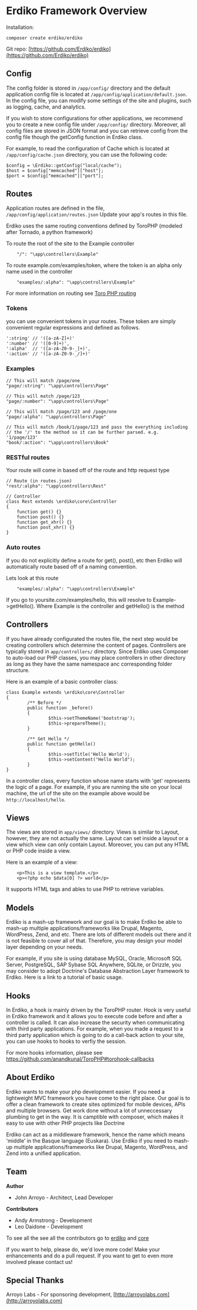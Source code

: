 # Erdiko Framework Overview

Installation:

```
composer create erdiko/erdiko
```

Git repo: [https://github.com/Erdiko/erdiko](https://github.com/Erdiko/erdiko)

## Config

The config folder is stored in `/app/config/` directory and the default application config file is located at `/app/config/application/default.json`.
In the config file, you can modify some settings of the site and plugins, such as logging, cache, and analytics.  

If you wish to store configurations for other applications, we recommend you to create a new config file under `/app/config/` directory. Moreover, all config files are stored in JSON format and you can retrieve config from the config file though the getConfig function in Erdiko class.  

For example, to read the configuration of Cache which is located at `/app/config/cache.json` directory, you can use the following code:

```
$config = \Erdiko::getConfig("local/cache");
$host = $config["memcached"]["host"];				
$port = $config["memcached"]["port"];
```

## Routes

Application routes are defined in the file, `/app/config/application/routes.json`
Update your app's routes in this file.

Erdiko uses the same routing conventions defined by ToroPHP (modeled after Tornado, a python framework)

To route the root of the site to the Example controller

		"/": "\app\controllers\Example"

To route example.com/examples/token, where the token is an alpha only name used in the controller

		"examples/:alpha": "\app\controllers\Example"

For more information on routing see [Toro PHP routing](https://github.com/anandkunal/ToroPHP#routing-basics)

### Tokens

you can use convenient tokens in your routes.  These token are simply convenient regular expressions and defined as follows.

```
':string' // '([a-zA-Z]+)'
':number' // '([0-9]+)',
':alpha'  // '([a-zA-Z0-9-_]+)',
':action' // '([a-zA-Z0-9-_/]+)'
```

### Examples

```
// This will match /page/one
"page/:string": "\app\controllers\Page"

// This will match /page/123
"page/:number": "\app\controllers\Page"

// This will match /page/123 and /page/one
"page/:alpha": "\app\controllers\Page"

// This will match /book/1/page/123 and pass the everything including
// the '/' to the method so it can be further parsed. e.g. '1/page/123'
"book/:action": "\app\controllers\Book"
```

### RESTful routes

Your route will come in based off of the route and http request type

```
// Route (in routes.json)
"rest/:alpha": "\app\controllers\Rest"

// Controller
class Rest extends \erdiko\core\Controller
{
    function get() {}
    function post() {}
    function get_xhr() {}
    function post_xhr() {}
}
```

### Auto routes

If you do not explicitly define a route for get(), post(), etc then Erdiko will automatically route based off of a naming convention.

Lets look at this route

		"examples/:alpha": "\app\controllers\Example"

If you go to yoursite.com/examples/hello, this will resolve to Example->getHello().  Where Example is the controller and getHello() is the method

## Controllers

If you have already configurated the routes file, the next step would be creating controllers which determine the content of pages.  Controllers are typically stored in `app/controllers/` directory.  Since Erdiko uses Composer to auto-load our PHP classes, you may place controllers in other directory as long as they have the same namespace anc corresponding folder structure.

Here is an example of a basic controller class:

```
class Example extends \erdiko\core\Controller
{
		/** Before */
		public function _before()
		{
				$this->setThemeName('bootstrap');
				$this->prepareTheme();
		}

		/** Get Hello */
		public function getHello()
		{
				$this->setTitle('Hello World');
				$this->setContent("Hello World");
		}
}
```

In a controller class, every function whose name starts with 'get' represents the logic of a page. For example, if you are running the site on your local machine, the url of the site on the example above would be `http://localhost/hello`.

## Views

The views are stored in `app/views/` directory.  Views is similar to Layout, however, they are not actually the same. Layout can set inside a layout or a view which view can only contain Layout. Moreover, you can put any HTML or PHP code inside a view.

Here is an example of a view:

		<p>This is a view template.</p>
		<p><?php echo $data[0] ?> world</p>

It supports HTML tags and ables to use PHP to retrieve variables.

## Models

Erdiko is a mash-up framework and our goal is to make Erdiko be able to mash-up multiple applications/frameworks like Drupal, Magento, WordPress, Zend, and etc.  There are lots of different models out there and it is not feasible to cover all of that.  Therefore, you may design your model layer depending on your needs.

For example, if you site is using database MySQL, Oracle, Microsoft SQL Server, PostgreSQL, SAP Sybase SQL Anywhere, SQLite, or Drizzle, you may consider to adopt Doctrine's Database Abstraction Layer framework to Erdiko.
Here is a link to a tutorial of basic usage.

## Hooks

In Erdiko, a hook is mainly driven by the ToroPHP router. Hook is very useful in Erdiko framework and it allows you to execute code before and after a controller is called.  It can also increase the security when communicating with third party applications.  For example, when you made a request to a third party application which is going to do a call-back action to your site, you can use hooks to hooks to verfiy the session.

For more hooks information, please see https://github.com/anandkunal/ToroPHP#torohook-callbacks

## About Erdiko

Erdiko wants to make your php development easier. If you need a lightweight MVC framework you have come to the right place. Our goal is to offer a clean framework to create sites optimized for mobile devices, APIs and multiple browsers.  Get work done without a lot of unneccessary plumbing to get in the way.  It is camptible with composer, which makes it easy to use with other PHP projects like Doctrine

Erdiko can act as a middleware framework, hence the name which means 'middle' in the Basque language (Euskara). Use Erdiko if you need to mash-up multiple applications/frameworks like Drupal, Magento, WordPress, and Zend into a unified application.

## Team

**Author**

* John Arroyo - Architect, Lead Developer

**Contributors**

* Andy Armstrong - Development
* Leo Daidone - Development

To see all the see all the contributors go to [erdiko](https://github.com/Erdiko/erdiko/graphs/contributors) and [core](https://github.com/Erdiko/core/graphs/contributors)

If you want to help, please do, we'd love more code! Make your enhancements and do a pull request. If you want to get to even more involved please contact us!

## Special Thanks

Arroyo Labs - For sponsoring development, [http://arroyolabs.com](http://arroyolabs.com)
